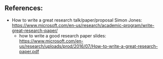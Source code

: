 #


## References:

- How to write a great research talk/paper/proposal Simon Jones: https://www.microsoft.com/en-us/research/academic-program/write-great-research-paper/
  - how to write a good research paper slides: https://www.microsoft.com/en-us/research/uploads/prod/2016/07/How-to-write-a-great-research-paper.pdf